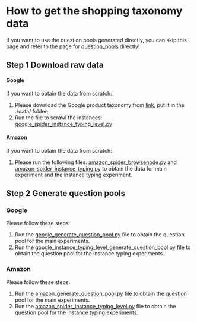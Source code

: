 # How to get the shopping taxonomy data
If you want to use the question pools generated directly, you can skip this page and refer to the page for [question_pools](https://github.com/ysunbp/TaxoGlimpse/tree/main/question_pools) directly!
## Step 1 Download raw data 
#### Google
If you want to obtain the data from scratch: <br>
1. Please download the Google product taxonomy from [link](https://www.google.com/basepages/producttype/taxonomy.en-US.txt), put it in the ./data/ folder; <br>
2. Run the file to scrawl the instances: [google_spider_instance_typing_level.py](./scripts/google_spider_instance_typing_level.py)
#### Amazon 
If you want to obtain the data from scratch: <br>
1. Please run the following files: [amazon_spider_browsenode.py](./scripts/amazon_spider_browsenode.py) and [amazon_spider_instance_typing.py](./scripts/amazon_spider_instance_typing.py) to obtain the data for main experiment and the instance typing experiment.
## Step 2 Generate question pools
### Google
Please follow these steps: <br>
1. Run the [google_generate_question_pool.py](./scripts/google_generate_question_pool.py) file to obtain the question pool for the main experiments.<br>
2. Run the [google_instance_typing_level_generate_question_pool.py](./scripts/google_instance_typing_level_generate_question_pool.py) file to obtain the question pool for the instance typing experiments.
### Amazon
Please follow these steps: <br>
1. Run the [amazon_generate_question_pool.py](./scripts/amazon_generate_question_pool.py) file to obtain the question pool for the main experiments.<br>
2. Run the [amazon_spider_instance_typing_level.py](./scripts/amazon_spider_instance_typing_level.py) file to obtain the question pool for the instance typing experiments.
